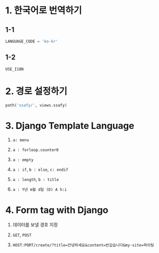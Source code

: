 # 1. 한국어로 번역하기

## 1-1

```python
LANGUAGE_CODE = 'ko-kr'
```

## 1-2

```python
USE_I18N
```



# 2. 경로 설정하기

```python
path('ssafy/', views.ssafy)
```



# 3. Django Template Language

1. `a: menu`

2. `a : forloop.counter0`

3. `a : empty`

4. `a : if`, `b : else`, `c: endif`

5. `a : length`, `b : title`

6. `a : Y년 m월 d일 (D) A h:i`



# 4. Form tag with Django

1. 데이터를 보낼 경호 지정

2. `GET`, `POST`

3. `HOST:PORT/create/?title=안녕하세요&content=반갑습니다&my-site=파이팅`
